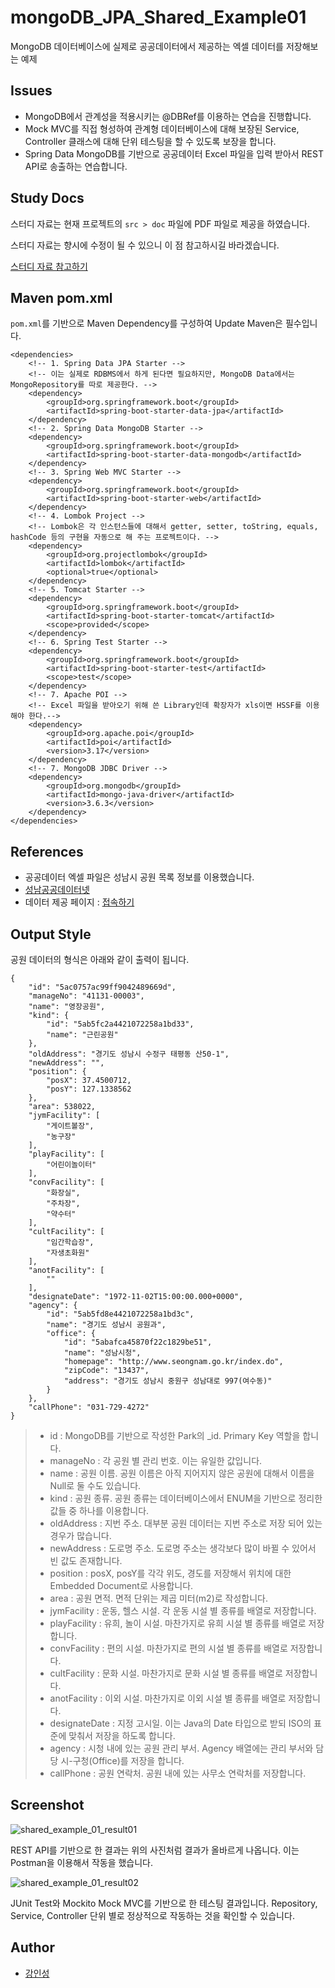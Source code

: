 # mongoDB_JPA_Shared_Example01
MongoDB 데이터베이스에 실제로 공공데이터에서 제공하는 엑셀 데이터를 저장해보는 예제

## Issues
- MongoDB에서 관계성을 적용시키는 @DBRef를 이용하는 연습을 진행합니다.
- Mock MVC를 직접 형성하여 관계형 데이터베이스에 대해 보장된 Service, Controller 클래스에 대해 단위 테스팅을 할 수 있도록 보장을 합니다.
- Spring Data MongoDB를 기반으로 공공데이터 Excel 파일을 입력 받아서 REST API로 송출하는 연습합니다.

## Study Docs
스터디 자료는 현재 프로젝트의 `src > doc` 파일에 PDF 파일로 제공을 하였습니다.
 
스터디 자료는 향시에 수정이 될 수 있으니 이 점 참고하시길 바라겠습니다.

[스터디 자료 참고하기](https://github.com/tails5555/mongoDB_JPA_Shared_Example01/blob/master/src/doc/MongoDB%2BSpringJPA_03_Document_Relationship.pdf)

## Maven pom.xml
`pom.xml`를 기반으로 Maven Dependency를 구성하여 Update Maven은 필수입니다.

```
<dependencies>
	<!-- 1. Spring Data JPA Starter -->
	<!-- 이는 실제로 RDBMS에서 하게 된다면 필요하지만, MongoDB Data에서는 MongoRepository를 따로 제공한다. -->
	<dependency>
		<groupId>org.springframework.boot</groupId>
		<artifactId>spring-boot-starter-data-jpa</artifactId>
	</dependency>
	<!-- 2. Spring Data MongoDB Starter -->
	<dependency>
		<groupId>org.springframework.boot</groupId>
		<artifactId>spring-boot-starter-data-mongodb</artifactId>
	</dependency>
	<!-- 3. Spring Web MVC Starter -->
	<dependency>
		<groupId>org.springframework.boot</groupId>
		<artifactId>spring-boot-starter-web</artifactId>
	</dependency>
	<!-- 4. Lombok Project -->
	<!-- Lombok은 각 인스턴스들에 대해서 getter, setter, toString, equals, hashCode 등의 구현을 자동으로 해 주는 프로젝트이다. -->
	<dependency>
		<groupId>org.projectlombok</groupId>
		<artifactId>lombok</artifactId>
		<optional>true</optional>
	</dependency>
	<!-- 5. Tomcat Starter -->
	<dependency>
		<groupId>org.springframework.boot</groupId>
		<artifactId>spring-boot-starter-tomcat</artifactId>
		<scope>provided</scope>
	</dependency>
	<!-- 6. Spring Test Starter -->
	<dependency>
		<groupId>org.springframework.boot</groupId>
		<artifactId>spring-boot-starter-test</artifactId>
		<scope>test</scope>
	</dependency>
	<!-- 7. Apache POI -->
	<!-- Excel 파일을 받아오기 위해 쓴 Library인데 확장자가 xls이면 HSSF를 이용해야 한다.-->
	<dependency>
		<groupId>org.apache.poi</groupId>
		<artifactId>poi</artifactId>
		<version>3.17</version>
	</dependency>
	<!-- 7. MongoDB JDBC Driver -->
	<dependency>
        <groupId>org.mongodb</groupId>
        <artifactId>mongo-java-driver</artifactId>
        <version>3.6.3</version>
    </dependency>
</dependencies>
```

## References
- 공공데이터 엑셀 파일은 성남시 공원 목록 정보를 이용했습니다.
- [성남공공데이터넷](http://data.seongnam.go.kr/main.do)
- 데이터 제공 페이지 : [접속하기](http://data.seongnam.go.kr/open/SHEET/view.do?menu_cd=MENU_1_00&rid=248)

## Output Style
공원 데이터의 형식은 아래와 같이 출력이 됩니다.

```
{
    "id": "5ac0757ac99ff9042489669d",
    "manageNo": "41131-00003",
    "name": "영장공원",
    "kind": {
        "id": "5ab5fc2a4421072258a1bd33",
        "name": "근린공원"
    },
    "oldAddress": "경기도 성남시 수정구 태평동 산50-1",
    "newAddress": "",
    "position": {
        "posX": 37.4500712,
        "posY": 127.1338562
    },
    "area": 538022,
    "jymFacility": [
        "게이트볼장",
        "농구장"
    ],
    "playFacility": [
        "어린이놀이터"
    ],
    "convFacility": [
        "화장실",
        "주차장",
        "약수터"
    ],
    "cultFacility": [
        "임간학습장",
        "자생초화원"
    ],
    "anotFacility": [
        ""
    ],
    "designateDate": "1972-11-02T15:00:00.000+0000",
    "agency": {
        "id": "5ab5fd8e4421072258a1bd3c",
        "name": "경기도 성남시 공원과",
        "office": {
            "id": "5abafca45870f22c1829be51",
            "name": "성남시청",
            "homepage": "http://www.seongnam.go.kr/index.do",
            "zipCode": "13437",
            "address": "경기도 성남시 중원구 성남대로 997(여수동)"
        }
    },
    "callPhone": "031-729-4272"
}
```

> - id : MongoDB를 기반으로 작성한 Park의 _id. Primary Key 역할을 합니다.
> - manageNo : 각 공원 별 관리 번호. 이는 유일한 값입니다.
> - name : 공원 이름. 공원 이름은 아직 지어지지 않은 공원에 대해서 이름을 Null로 둘 수도 있습니다.
> - kind : 공원 종류. 공원 종류는 데이터베이스에서 ENUM을 기반으로 정리한 값들 중 하나를 이용합니다.
> - oldAddress : 지번 주소. 대부분 공원 데이터는 지번 주소로 저장 되어 있는 경우가 많습니다.
> - newAddress : 도로명 주소. 도로명 주소는 생각보다 많이 바뀔 수 있어서 빈 값도 존재합니다.
> - position : posX, posY를 각각 위도, 경도를 저장해서 위치에 대한 Embedded Document로 사용합니다.
> - area : 공원 면적. 면적 단위는 제곱 미터(m2)로 작성합니다.
> - jymFacility : 운동, 헬스 시설. 각 운동 시설 별 종류를 배열로 저장합니다.
> - playFacility : 유희, 놀이 시설. 마찬가지로 유희 시설 별 종류를 배열로 저장합니다.
> - convFacility : 편의 시설. 마찬가지로 편의 시설 별 종류를 배열로 저장합니다.
> - cultFacility : 문화 시설. 마찬가지로 문화 시설 별 종류를 배열로 저장합니다.
> - anotFacility : 이외 시설. 마찬가지로 이외 시설 별 종류를 배열로 저장합니다.
> - designateDate : 지정 고시일. 이는 Java의 Date 타입으로 받되 ISO의 표준에 맞춰서 저장을 하도록 합니다.
> - agency : 시청 내에 있는 공원 관리 부서. Agency 배열에는 관리 부서와 담당 시-구청(Office)를 저장을 합니다.
> - callPhone : 공원 연락처. 공원 내에 있는 사무소 연락처를 저장합니다.
 
## Screenshot
![shared_example_01_result01](/src/doc/shared_example_01_result01.png "shared_example_01_result01")

REST API를 기반으로 한 결과는 위의 사진처럼 결과가 올바르게 나옵니다. 이는 Postman을 이용해서 작동을 했습니다.

![shared_example_01_result02](/src/doc/shared_example_01_result02.png "shared_example_01_result02")

JUnit Test와 Mockito Mock MVC를 기반으로 한 테스팅 결과입니다. Repository, Service, Controller 단위 별로 정상적으로 작동하는 것을 확인할 수 있습니다.

## Author
- [강인성](https://github.com/tails5555)